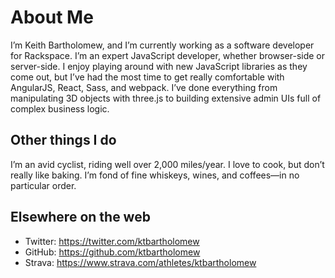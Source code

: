 # About Me

I’m Keith Bartholomew, and I’m currently working as a software developer for
Rackspace. I’m an expert JavaScript developer, whether browser-side or
server-side. I enjoy playing around with new JavaScript libraries as they come
out, but I’ve had the most time to get really comfortable with AngularJS,
React, Sass, and webpack. I’ve done everything from manipulating 3D objects
with three.js to building extensive admin UIs full of complex business logic.

## Other things I do

I’m an avid cyclist, riding well over 2,000 miles/year. I love to cook, but
don’t really like baking. I’m fond of fine whiskeys, wines, and coffees—in no
particular order.

## Elsewhere on the web

* Twitter: https://twitter.com/ktbartholomew
* GitHub: https://github.com/ktbartholomew
* Strava: https://www.strava.com/athletes/ktbartholomew
